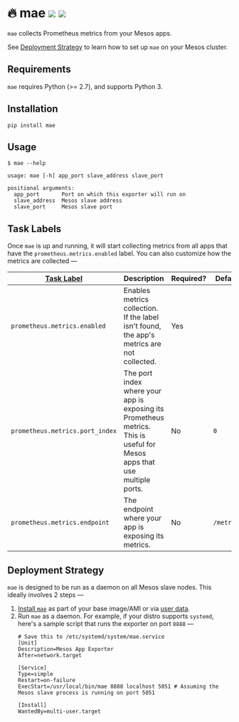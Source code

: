 # 🔥 mae [![](https://img.shields.io/pypi/v/mae.svg)](https://pypi.org/project/mae/) [![](https://travis-ci.org/paambaati/mae.svg?branch=master)](https://travis-ci.org/paambaati/mae)

`mae` collects Prometheus metrics from your Mesos apps.

See [Deployment Strategy](#deployment-strategy) to learn how to set up `mae` on your Mesos cluster.

## Requirements

`mae` requires Python (>= 2.7), and supports Python 3.

## Installation

```
pip install mae
```

## Usage
```
$ mae --help

usage: mae [-h] app_port slave_address slave_port

positional arguments:
  app_port       Port on which this exporter will run on
  slave_address  Mesos slave address
  slave_port     Mesos slave port
```

## Task Labels

Once `mae` is up and running, it will start collecting metrics from all apps that have the `prometheus.metrics.enabled` label. You can also customize how the metrics are collected  —

| [Task Label](https://docs.mesosphere.com/1.7/usage/tutorials/task-labels/)                           	| Description                                                                                                              	| Required? 	| Default    	|
|---------------------------------	|--------------------------------------------------------------------------------------------------------------------------	|-----------	|------------	|
| `prometheus.metrics.enabled`    	| Enables metrics collection. If the label isn't found, the app's metrics are not collected.                               	| Yes       	|            	|
| `prometheus.metrics.port_index` 	| The port index where your app is exposing its Prometheus metrics. This is useful for Mesos apps that use multiple ports. 	| No        	| `0`        	|
| `prometheus.metrics.endpoint`   	| The endpoint where your app is exposing its metrics.                                                                     	| No        	| `/metrics` 	|

## Deployment Strategy

`mae` is designed to be run as a daemon on all Mesos slave nodes. This ideally involves 2 steps —

1. [Install `mae`](#installation) as part of your base image/AMI or via [user data](https://docs.aws.amazon.com/AWSEC2/latest/UserGuide/user-data.html).
2. Run `mae` as a daemon. For example, if your distro supports `systemd`, here's a sample script that runs the exporter on port `8888` —
    ```
    # Save this to /etc/systemd/system/mae.service
    [Unit]
    Description=Mesos App Exporter
    After=network.target

    [Service]
    Type=simple
    Restart=on-failure
    ExecStart=/usr/local/bin/mae 8888 localhost 5051 # Assuming the Mesos slave process is running on port 5051

    [Install]
    WantedBy=multi-user.target
    ```
